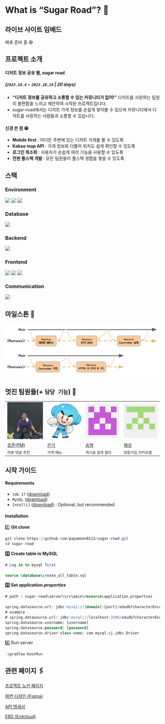 # What is “Sugar Road”? 🍰

## 라이브 사이트 임배드

배포 준비 중 😅

## 프로젝트 소개
#### 디저트 정보 공유 웹, **sugar road**
##### (`2023.10.4` ~ `2023.10.24` | **20 days**)

- **“디저트 정보를 공유하고 소통할 수 있는 커뮤니티가 없어!”** 디저트를 사랑하는 팀원이 불편함을 느끼고 제안하여 시작된 프로젝트입니다.
- sugar-road에서는 디저트 가게 정보를 손쉽게 찾아볼 수 있으며 커뮤니티에서 디저트를 사랑하는 사람들과 소통할 수 있습니다.

#### 신경 쓴 점 😁

- **Mobile first** : 어디든 주변에 있는 디저트 가게를 볼 수 있도록
- **Kakao map API** : 가게 정보와 더불어 위치도 쉽게 확인할 수 있도록
- **로그인 최소화** : 사용자가 손쉽게 여러 기능을 사용할 수 있도록
- **전원 풀스택 개발** : 모든 팀원들이 풀스택 경험을 쌓을 수 있도록

## 스택

<h3>Environment</h3>
<p>
    <img src="https://img.shields.io/badge/git-F05032?style=for-the-badge&logo=git&logoColor=white" style = "display:inline">
    <img src="https://img.shields.io/badge/github-181717?style=for-the-badge&logo=github&logoColor=white">
    <img src="https://img.shields.io/badge/intellij idea-000000?style=for-the-badge&logo=intellijidea&logoColor=white">
</p>
<h3>Database</h3>
<img src="https://img.shields.io/badge/mysql-4479A1?style=for-the-badge&logo=mysql&logoColor=white">
<h3>Backend</h3>
<img src="https://img.shields.io/badge/spring boot-6DB33F?style=for-the-badge&logo=springboot&logoColor=white">
<h3>Frontend</h3>
<p>
    <img src="https://img.shields.io/badge/html5-E34F26?style=for-the-badge&logo=html5&logoColor=white">
    <img src="https://img.shields.io/badge/css3-1572B6?style=for-the-badge&logo=css3&logoColor=white">
    <img src="https://img.shields.io/badge/javascript-F7DF1E?style=for-the-badge&logo=javascript&logoColor=white">
</p>
<h3>Communication</h3>
<img src="https://img.shields.io/badge/notion-000000?style=for-the-badge&logo=notion&logoColor=white">

## 마일스톤 🚩

![Untitled](readme_images/Untitled%204.png)

## 멋진 팀원들(+ `담당 기능`) 👏
<table>
    <tbody>
        <tr>
            <td>
                <img src = "readme_images/Untitled.png" style = "width : 150px;">
            </td>
            <td>
                <img src = "readme_images/Untitled%201.png" style = "width : 150px;">
            </td>
            <td>
                <img src = "readme_images/Untitled%202.png" style = "width : 150px;">
            </td>
            <td>
                <img src = "readme_images/Untitled%203.png" style = "width : 150px;">
            </td>
        </tr>
        <tr>
            <td>
                    <a href = "https://github.com/papamoon0113">
                        호준(PM)
                    </a>
            </td>
            <td>
                    <a href = "https://github.com/Nohkii">
                        은기
                    </a>
            </td>
            <td>
                    <a href = "https://github.com/sonsbe">
                        승범
                    </a>
            </td>
            <td>
                    <a href = "https://github.com/undercover0072">
                        해성
                    </a>
            </td>
        </tr>
        <tr>
            <td>
                <code>리뷰</code> <code>댓글</code> <code>추천</code>
            </td>
            <td>
                 <code>가게</code> <code>메뉴</code>
            </td>
            <td>
                <code>게시글</code> <code>검색</code> <code>필터</code>
            </td>
            <td>
                <code>회원가입</code> <code>카카오맵</code>
            </td>
        </tr>
    </tbody>
</table>


## 시작 가이드

#### Requirements

- `Jdk 17` ([download](https://www.oracle.com/java/technologies/javase/jdk17-archive-downloads.html))
- `MySQL` ([download](https://dev.mysql.com/downloads/mysql/))
- `IntelliJ` ([download](https://www.jetbrains.com/idea/download/?section=windows)) : Optional, but recommended

#### Installation

1️⃣ **Git clone**

```powershell
git clone https://github.com/papamoon0113/sugar-road.git
cd sugar-road
```

**2️⃣ Create table in MySQL**

```sql
# Log in to mysql first

source \database\create_all_table.sql
```

**3️⃣ Set *application.properties***

```sql
# path : sugar-road\server\src\main\resource\application.properties

spring.datasource.url: jdbc:mysql://[domain]:[port]/edudb?characterEncoding=UTF-8
# example
# spring.datasource.url: jdbc:mysql://localhost:3306/edudb?characterEncoding=UTF-8
spring.datasource.username: [username]
spring.datasource.password: [password]
spring.datasource.driver-class-name: com.mysql.cj.jdbc.Driver
```

4️⃣ Run server

```powershell
.\gradlew bootRun
```

## 관련 페이지 🖇️

[프로젝트 노션 페이지](https://www.notion.so/Sugar-Road-FIN-c144f480774644fd9f3fc77a69fd64a9?pvs=21)

[화면 디자인 (Figma)](https://www.figma.com/file/HVqTOUkPAM1YAoE4M9P4Z3/Untitled?type=design&node-id=103%3A592&mode=design&t=yjsby6PwjLPMKlYf-1)

[API 명세서](https://www.notion.so/API-7b6b86210a2d48e294fca029d0554d5e?pvs=21)

[ERD (Erdcloud)](https://www.erdcloud.com/d/cp8ny2z3DuMq93LP8)
